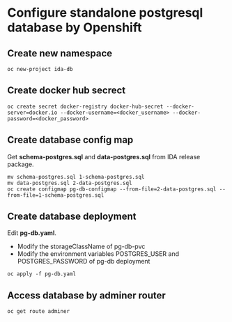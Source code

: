 # Configure standalone postgresql database by Openshift

## Create new namespace

```
oc new-project ida-db
```

## Create docker hub secrect

```
oc create secret docker-registry docker-hub-secret --docker-server=docker.io --docker-username=<docker_username> --docker-password=<docker_password>
```

## Create database config map

Get **schema-postgres.sql** and **data-postgres.sql** from IDA release package.

```
mv schema-postgres.sql 1-schema-postgres.sql
mv data-postgres.sql 2-data-postgres.sql
oc create configmap pg-db-configmap --from-file=2-data-postgres.sql --from-file=1-schema-postgres.sql
```

## Create database deployment

Edit **pg-db.yaml**.
- Modify the storageClassName of pg-db-pvc
- Modify the environment variables POSTGRES_USER and POSTGRES_PASSWORD of pg-db deployment

```
oc apply -f pg-db.yaml
```

## Access database by adminer router

```
oc get route adminer
```